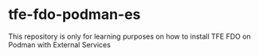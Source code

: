 # tfe-fdo-podman-es
This repository is only for learning purposes on how to install TFE FDO on Podman with External Services
